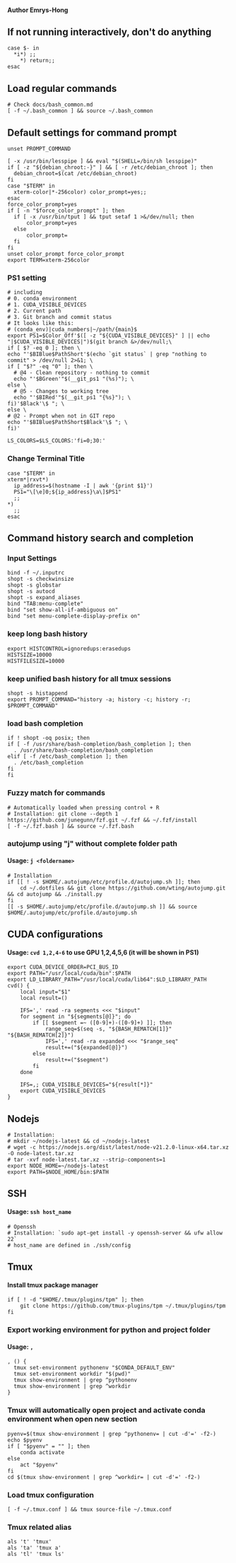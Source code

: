 #### Author Emrys-Hong
## If not running interactively, don't do anything
    case $- in
      *i*) ;;
        *) return;;
    esac






## Load regular commands
    # Check docs/bash_common.md
    [ -f ~/.bash_common ] && source ~/.bash_common






## Default settings for command prompt
    unset PROMPT_COMMAND

    [ -x /usr/bin/lesspipe ] && eval "$(SHELL=/bin/sh lesspipe)"
    if [ -z "${debian_chroot:-}" ] && [ -r /etc/debian_chroot ]; then
      debian_chroot=$(cat /etc/debian_chroot)
    fi
    case "$TERM" in
      xterm-color|*-256color) color_prompt=yes;;
    esac
    force_color_prompt=yes
    if [ -n "$force_color_prompt" ]; then
      if [ -x /usr/bin/tput ] && tput setaf 1 >&/dev/null; then
          color_prompt=yes
      else
          color_prompt=
      fi
    fi
    unset color_prompt force_color_prompt
    export TERM=xterm-256color

### PS1 setting 
    # including
    # 0. conda environment
    # 1. CUDA_VISIBLE_DEVICES
    # 2. Current path
    # 3. Git branch and commit status
    # It looks like this:
    # (conda_env)|cuda_numbers|~/path/{main}$
    export PS1=$Color_Off'$([ -z "${CUDA_VISIBLE_DEVICES}" ] || echo "|$CUDA_VISIBLE_DEVICES|")$(git branch &>/dev/null;\
    if [ $? -eq 0 ]; then \
    echo "'$BIBlue$PathShort'$(echo `git status` | grep "nothing to commit" > /dev/null 2>&1; \
    if [ "$?" -eq "0" ]; then \
      # @4 - Clean repository - nothing to commit
      echo "'$BGreen'"$(__git_ps1 "(%s)"); \
    else \
      # @5 - Changes to working tree
      echo "'$BIRed'"$(__git_ps1 "{%s}"); \
    fi)'$Black'\$ "; \
    else \
    # @2 - Prompt when not in GIT repo
    echo "'$BIBlue$PathShort$Black'\$ "; \
    fi)'

    LS_COLORS=$LS_COLORS:'fi=0;30:'

### Change Terminal Title
    case "$TERM" in
    xterm*|rxvt*)
      ip_address=$(hostname -I | awk '{print $1}')
      PS1="\[\e]0;${ip_address}\a\]$PS1"
      ;;
    *)
      ;;
    esac







## Command history search and completion

### Input Settings
    bind -f ~/.inputrc
    shopt -s checkwinsize
    shopt -s globstar
    shopt -s autocd
    shopt -s expand_aliases
    bind "TAB:menu-complete"
    bind "set show-all-if-ambiguous on"
    bind "set menu-complete-display-prefix on"

### keep long bash history
    export HISTCONTROL=ignoredups:erasedups
    HISTSIZE=10000
    HISTFILESIZE=10000

### keep unified bash history for all tmux sessions
    shopt -s histappend
    export PROMPT_COMMAND="history -a; history -c; history -r; $PROMPT_COMMAND"

### load bash completion
    if ! shopt -oq posix; then
    if [ -f /usr/share/bash-completion/bash_completion ]; then
      . /usr/share/bash-completion/bash_completion
    elif [ -f /etc/bash_completion ]; then
      . /etc/bash_completion
    fi
    fi

### Fuzzy match for commands
    # Automatically loaded when pressing control + R
    # Installation: git clone --depth 1 https://github.com/junegunn/fzf.git ~/.fzf && ~/.fzf/install
    [ -f ~/.fzf.bash ] && source ~/.fzf.bash

### autojump using "j" without complete folder path
#### Usage: `j <foldername>`
    # Installation
    if [[ ! -s $HOME/.autojump/etc/profile.d/autojump.sh ]]; then
        cd ~/.dotfiles && git clone https://github.com/wting/autojump.git && cd autojump && ./install.py
    fi
    [[ -s $HOME/.autojump/etc/profile.d/autojump.sh ]] && source $HOME/.autojump/etc/profile.d/autojump.sh






## CUDA configurations
#### Usage: `cvd 1,2,4-6` to use GPU 1,2,4,5,6 (it will be shown in PS1)
    export CUDA_DEVICE_ORDER=PCI_BUS_ID
    export PATH="/usr/local/cuda/bin":$PATH
    export LD_LIBRARY_PATH="/usr/local/cuda/lib64":$LD_LIBRARY_PATH
    cvd() {
        local input="$1"
        local result=()

        IFS=',' read -ra segments <<< "$input"
        for segment in "${segments[@]}"; do
            if [[ $segment =~ ([0-9]+)-([0-9]+) ]]; then
                range_seq=$(seq -s, "${BASH_REMATCH[1]}" "${BASH_REMATCH[2]}")
                IFS=',' read -ra expanded <<< "$range_seq"
                result+=("${expanded[@]}")
            else
                result+=("$segment")
            fi
        done

        IFS=,; CUDA_VISIBLE_DEVICES="${result[*]}"
        export CUDA_VISIBLE_DEVICES
    }






## Nodejs
    # Installation:
    # mkdir ~/nodejs-latest && cd ~/nodejs-latest
    # wget -c https://nodejs.org/dist/latest/node-v21.2.0-linux-x64.tar.xz -O node-latest.tar.xz
    # tar -xvf node-latest.tar.xz --strip-components=1 
    export NODE_HOME=~/nodejs-latest
    export PATH=$NODE_HOME/bin:$PATH






## SSH
#### Usage: `ssh host_name`
    # Openssh
    # Installation: `sudo apt-get install -y openssh-server && ufw allow 22`
    # host_name are defined in ./ssh/config





## Tmux
#### Install tmux package manager
    if [ ! -d "$HOME/.tmux/plugins/tpm" ]; then
        git clone https://github.com/tmux-plugins/tpm ~/.tmux/plugins/tpm
    fi

### Export working environment for python and project folder
#### Usage: `,`

    , () {
      tmux set-environment pythonenv "$CONDA_DEFAULT_ENV"
      tmux set-environment workdir "$(pwd)"
      tmux show-environment | grep ^pythonenv
      tmux show-environment | grep ^workdir
    }

### Tmux will automatically open project and activate conda environment when open new section
    pyenv=$(tmux show-environment | grep ^pythonenv= | cut -d'=' -f2-)
    echo $pyenv
    if [ "$pyenv" = "" ]; then
        conda activate
    else
        act "$pyenv"
    fi
    cd $(tmux show-environment | grep ^workdir= | cut -d'=' -f2-)

### Load tmux configuration
    [ -f ~/.tmux.conf ] && tmux source-file ~/.tmux.conf

### Tmux related alias
    als 't' 'tmux'
    als 'ta' 'tmux a'
    als 'tl' 'tmux ls'
